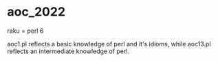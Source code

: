 # aoc_2022
raku = perl 6

aoc1.pl reflects a basic knowledge of perl and it's idioms, while aoc13.pl reflects an intermediate knowledge of perl.
